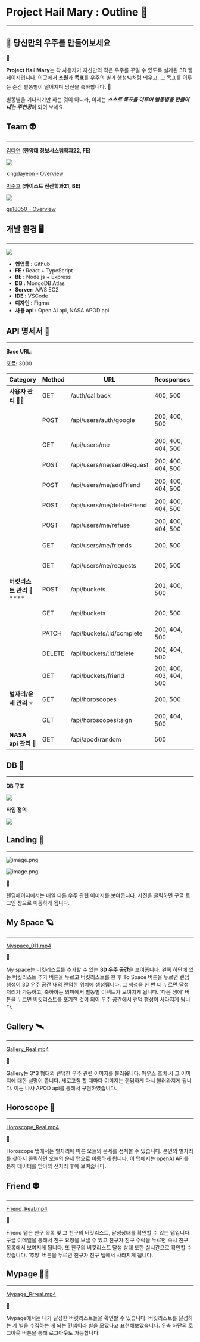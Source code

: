 # Project Hail Mary : Outline 🌌

---

## 🌠 당신만의 우주를 만들어보세요

<aside>
👾

**Project Hail Mary**는 각 사용자가 자신만의 작은 우주를 꾸밀 수 있도록 설계된 3D 웹페이지입니다.
이곳에서 **소원**과 **목표**를 우주의 별과 행성🪐처럼 띄우고, 그 목표를 이루는 순간 별똥별이 떨어지며 당신을 축하합니다. 🎉

별똥별을 기다리기만 하는 것이 아니라, 이제는 ***스스로 목표를 이루어 별똥별을 만들어 내는 주인공***이 되어 보세요.

</aside>

## Team 👽

---

[김다연](https://www.notion.so/fe3912cd997140ad885e5c31b11124b3?pvs=21) **(한양대 정보시스템학과22, FE)**

<img src="https://github.com/user-attachments/assets/7cc85024-de71-41a0-9695-bfed466eb808">

[kingdayeon - Overview](https://github.com/kingdayeon)

[박준호](https://www.notion.so/abd6a3ef013e45038b1fafa5f2ca111c?pvs=21) **(카이스트 전산학과21, BE)**

<img src="https://github.com/user-attachments/assets/bdd0c962-f5f3-4278-8828-9285c91da392">

[gs18050 - Overview](https://github.com/gs18050)

## 개발 환경 🖥️

---

<img src="https://github.com/user-attachments/assets/a7c2d68f-c0e1-4cca-90dc-e5379b15b659">

- **협업툴 :** Github
- **FE :** React + TypeScript
- **BE :** Node.js + Express
- **DB :** MongoDB Atlas
- **Server:** AWS EC2
- **IDE :** VSCode
- **디자인 :** Figma
- **사용 api :** Open AI api, NASA APOD api

## API 명세서 📑

---

**Base URL**: 

**포트**: 3000

| Category | Method | URL | Reosponses | **설명** |
| --- | --- | --- | --- | --- |
| **사용자 관리** 👩‍👧 | GET | /auth/callback | 400, 500 | Redirection URI 처리 |
|  | POST | /api/users/auth/google | 200, 400, 500 | Google 로그인 DB 전달 |
|  | GET | /api/users/me | 200, 400, 404, 500 | 현재 사용자 정보 조회 |
|  | POST | /api/users/me/sendRequest | 200, 400, 404, 500 | 친구 요청 전송 |
|  | POST | /api/users/me/addFriend | 200, 400, 404, 500 | 친구 요청 수락 |
|  | POST | /api/users/me/deleteFriend | 200, 400, 404, 500 | 친구 추방(삭제) |
|  | POST | /api/users/me/refuse | 200, 400, 404, 500 | 친구 요청 거절 |
|  | GET | /api/users/me/friends | 200, 500 | 친구 목록 조회 |
|  | GET | /api/users/me/requests | 200, 500 | 친구 요청 조회 |
| **버킷리스트 관리** 💫 **** | POST | /api/buckets | 201, 400, 500 | 새 버킷리스트 생성 |
|  | GET | /api/buckets | 200, 500 | 버킷리스트 조회 |
|  | PATCH | /api/buckets/:id/complete | 200, 404, 500 | 버킷리스트 달성 처리 |
|  | DELETE | /api/buckets/:id/delete | 200, 404, 500 | 버킷리스트 삭제 |
|  | GET | /api/buckets/friend | 200, 400, 403, 404, 500 | 친구 버킷리스트 조회 |
| **별자리/운세 관리** ⭐ | GET | /api/horoscopes | 200, 500 | 별자리 정보 조회 |
|  | GET | /api/horoscopes/:sign | 200, 404, 500 | 오늘의 운세 조회 |
| **NASA api 관리** 🚀 | GET | /api/apod/random | 500 | NASA api 이미지 관리 |

## DB 💽

---

**DB 구조**

<img src="https://github.com/user-attachments/assets/448a05fd-6323-4828-bd0a-0b38c065fa6a">

**타입 정의**

<img src="https://github.com/user-attachments/assets/a223e85e-5ff8-4451-80ce-d80547c02102">

## Landing 🌌

---

![image.png](https://prod-files-secure.s3.us-west-2.amazonaws.com/f6cb388f-3934-47d6-9928-26d2e10eb0fc/fa65db91-41ec-42f3-9c7e-1604d0ff548e/572f361f-a24d-4887-9916-8988638f8dd1.png)

![image.png](https://prod-files-secure.s3.us-west-2.amazonaws.com/f6cb388f-3934-47d6-9928-26d2e10eb0fc/303df72b-2767-4c97-b61e-c095a7b696ff/51a3913b-225a-4248-af28-59ea20262c22.png)

<aside>
👾

랜딩페이지에서는 매일 다른 우주 관련 이미지를 보여줍니다. 사진을 클릭하면 구글 로그인 창으로 이동하게 됩니다. 

</aside>

## My Space 🪐

---

[Myspace_011.mp4](https://prod-files-secure.s3.us-west-2.amazonaws.com/f6cb388f-3934-47d6-9928-26d2e10eb0fc/5bde0740-92cb-4e08-9338-fc34ffe76211/Myspace_011.mp4)

<aside>
👾

My space는 버킷리스트를 추가할 수 있는 **3D 우주 공간**을 보여줍니다. 왼쪽 하단에 있는 버킷리스트 추가 버튼을 누르고 버킷리스트를 한 후 To Space 버튼을 누르면 랜덤 행성이 3D 우주 공간 내의 랜덤한 위치에 생성됩니다. 그 행성을 한 번 더 누르면 달성 처리가 가능하고, 축하하는 의미에서 별똥별 이펙트가 보여지게 됩니다. ‘다음 생에’ 버튼을 누르면 버킷리스트를 포기한 것이 되어 우주 공간에서 랜덤 행성이 사라지게 됩니다. 

</aside>

## Gallery 🛰️

---

[Gallery_Real.mp4](https://prod-files-secure.s3.us-west-2.amazonaws.com/f6cb388f-3934-47d6-9928-26d2e10eb0fc/5f264a08-01ef-40d5-9213-37feb76306ac/Gallery_Real.mp4)

<aside>
👾

Gallery는 3*3 형태의 랜덤한 우주 관련 이미지를 불러옵니다. 마우스 호버 시 그 이미지에 대한 설명이 뜹니다. 새로고침 할 때마다 이미지는 랜덤하게 다시 불러와지게 됩니다. 이는 나사 APOD api를 통해서 구현하였습니다.

</aside>

## Horoscope 🔮

---

[Horoscope_Real.mp4](https://prod-files-secure.s3.us-west-2.amazonaws.com/f6cb388f-3934-47d6-9928-26d2e10eb0fc/43a2f1e7-3077-4a96-a121-19009a2158f6/Horoscope_Real.mp4)

<aside>
👾

Horoscope 탭에서는 별자리에 따른 오늘의 운세를 점쳐볼 수 있습니다. 본인의 별자리를 찾아서 클릭하면 오늘의 운세 탭으로 이동하게 됩니다. 이 탭에서는 openAI API를 통해 데이터를 받아와 전처리 후에 보여줍니다. 

</aside>

## Friend 👽

---

[Friend_Real.mp4](https://prod-files-secure.s3.us-west-2.amazonaws.com/f6cb388f-3934-47d6-9928-26d2e10eb0fc/0c793b15-f7bd-4675-9e88-a84dde2a2940/Friend_Real.mp4)

<aside>
👾

Friend 탭은 친구 목록 및 그 친구의 버킷리스트, 달성상태를 확인할 수 있는 탭입니다. 구글 이메일을 통해서 친구  요청을 보낼 수 있고 친구가 친구 수락을 누르면 즉시 친구 목록에서 보여지게 됩니다.  또 친구의 버킷리스트 달성 상태 또한 실시간으로 확인할 수 있습니다. ‘추방’ 버튼을 누르면 친구가 친구 탭에서 사라지게 됩니다. 

</aside>

## Mypage 👩‍🚀

---

[Mypage_Rrreal.mp4](https://prod-files-secure.s3.us-west-2.amazonaws.com/f6cb388f-3934-47d6-9928-26d2e10eb0fc/1cdbad3a-9530-46b3-aee2-35392ea74a56/Mypage_Rrreal.mp4)

<aside>
👾

Mypage에서는 내가 달성한 버킷리스트들을 확인할 수 있습니다. 버킷리스트를 달성하는 게 별을 수집하는 게 되는 컨셉이라 별을 모았다고 표현해보았습니다. 우측 하단의 로그아웃 버튼을 통해 로그아웃도 가능합니다. 

</aside>

